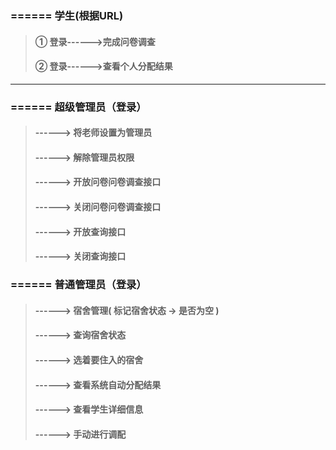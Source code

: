 ### ====== 学生(根据URL)  
> #### ① 登录------>完成问卷调查
> #### ② 登录------>查看个人分配结果
 ---

### ====== 超级管理员（登录）
> #### ------> 将老师设置为管理员
> #### ------> 解除管理员权限
> #### ------> 开放问卷问卷调查接口
> #### ------> 关闭问卷问卷调查接口
> #### ------> 开放查询接口
> #### ------> 关闭查询接口  


### ====== 普通管理员（登录）
> #### ------> 宿舍管理( 标记宿舍状态 -> 是否为空 )
> #### ------> 查询宿舍状态
> #### ------> 选着要住入的宿舍
> #### ------> 查看系统自动分配结果
> #### ------> 查看学生详细信息
> #### ------> 手动进行调配
